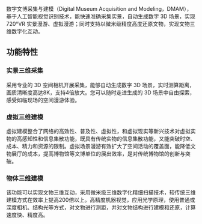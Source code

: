 数字文博采集与建模（Digital Museum Acquisition and Modeling，DMAM），基于人工智能视觉识别技术，能快速准确采集实景，自动生成数字 3D 场景，实现 720°VR 实景漫游、虚拟漫游；同时支持以微米级精度高度还原文物，实现文物三维数字化互动。

## 功能特性
### 实景三维采集
采用专业的 3D 空间相机开展采集，能够自动生成数字 3D 场景，实时测算距离，画质清晰度高达8K，支持4倍放大。您可以随时走进生成的 3D 场景中自由探索，感受如临现场的空间漫游体验。

### 虚拟三维建模
虚拟建模整合了网络的高效性、普及性、虚拟性，和虚拟现实等新兴技术对虚拟实物的高感知性和信息集散功能，既具有传统实物的信息集散功能，又能突破时空、成本、精力和资源的限制。虚拟场景漫游有效扩大了空间活动的覆盖面，能降低文物展厅的成本，提高博物馆等文博单位的展出效率，是对传统博物馆的创新与突破。

### 物体三维建模
该功能可以实现文物三维互动，采用微米级三维数字化精细扫描技术，较传统三维建模方式在效率上提高200倍以上。高精度机器视觉，应用光学原理，使用普通或深度相机、结构光等方式，对文物进行测距，并对文物结构进行建模和还原，计算速度快、精度高。
